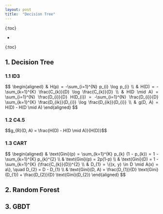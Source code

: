 ```yaml
---
layout: post
title:  "Decision Tree"
---
```

<script type="text/x-mathjax-config">
MathJax.Hub.Config({
  tex2jax: {
    inlineMath: [['$','$'], ['\\(','\\)']],
    processEscapes: true
  }
});
</script>
<script src="https://cdnjs.cloudflare.com/ajax/libs/mathjax/2.7.0/MathJax.js?config=TeX-AMS-MML_HTMLorMML" type="text/javascript"></script>


{:toc}

* 
{:toc}


<style>
table {
  border-collapse: collapse;
  border: 1px solid black;
  margin: 0 auto;
} 

th,td {
  border: 1px solid black;
  text-align: center;
  padding: 20px;
}

table.a {
  table-layout: auto;
  width: 180px;  
}

table.b {
  table-layout: fixed;
  width: 600px;  
}

table.c {
  table-layout: auto;
  width: 100%;  
}

table.d {
  table-layout: fixed;
  width: 100%;  
}
</style>


## 1. Decision Tree
### 1.1 ID3
<p align="justify">
$$
\begin{aligned}
& H(p) = -\sum_{i=1}^{N} p_{i} \log p_{i} \\
& H(D) = -\sum_{k=1}^{K} \frac{C_{k}}{D} \log \frac{C_{k}}{D} \\
& H(D \mid A) = \sum_{i=1}^{N} \frac{D_{i}}{D} H(D_{i}) = -\sum_{i=1}^{N} \frac{D_{i}}{D} \sum_{k=1}^{K} \frac{D_{ik}}{D_{i}} \log \frac{D_{ik}}{D_{i}} \\
& g(D, A) = H(D) - H(D \mid A)
\end{aligned}
$$
</p>

### 1.2 C4.5
<p align="justify">
$$g_{R}(D, A) = \frac{H(D) - H(D \mid A)}{H(D)}$$
</p>

### 1.3 CART
<p align="justify">
$$
\begin{aligned}
& \text{Gini}(p) = \sum_{k=1}^{K} p_{k} (1 - p_{k}) = 1 - \sum_{k=1}^{K} p_{k}^{2} \\
& \text{Gini}(p) = 2p(1-p) \\
& \text{Gini}(D) = 1 - \sum_{k=1}^{K} (\frac{C_{k}}{D})^{2} \\
& D_{1} = \{(x, y) \in D \mid A(x) = a\}, \quad D_{2} = D - D_{1} \\
& \text{Gini}(D, A) = \frac{D_{1}}{D} \text{Gini}(D_{1}) + \frac{D_{2}}{D} \text{Gini}(D_{2})
\end{aligned}
$$
</p>

## 2. Random Forest
## 3. GBDT
